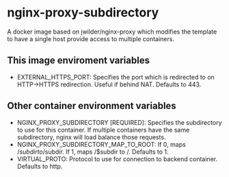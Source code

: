 # nginx-proxy-subdirectory
A docker image based on jwilder/nginx-proxy which modifies the template to have a single host provide access to multiple containers.

## This image enviroment variables

* EXTERNAL_HTTPS_PORT: Specifies the port which is redirected to on HTTP->HTTPS redirection. Useful if behind NAT. Defaults to 443.

## Other container environment variables

* NGINX_PROXY_SUBDIRECTORY [REQUIRED]: Specifies the subdirectory to use for this container. If multiple containers have the same subdirectory, nginx will load balance those requests.
* NGINX_PROXY_SUBDIRECTORY_MAP_TO_ROOT: If 0, maps /$subdir to /$subdir. If 1, maps /$subdir to /. Defaults to 1.
* VIRTUAL_PROTO: Protocol to use for connection to backend container. Defaults to http.
